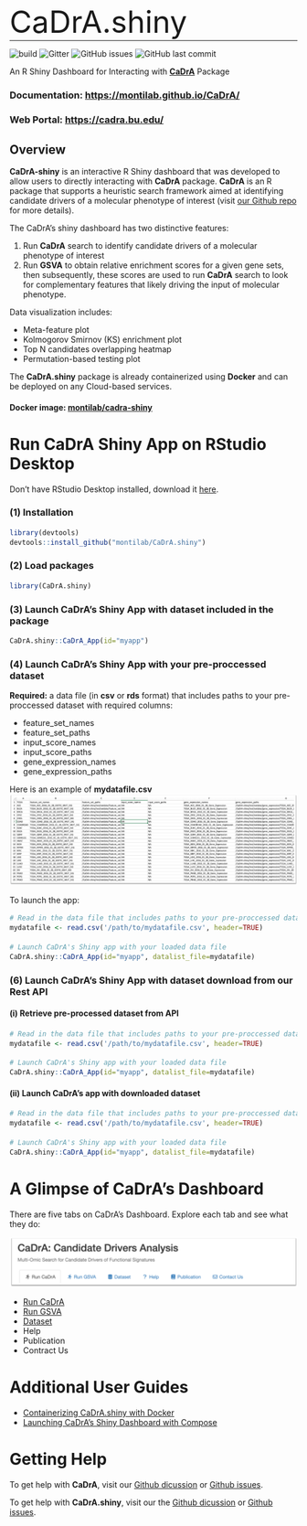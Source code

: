 
<!-- README.md is generated from README.Rmd. Please edit this file -->
<p style="font-size: 40pt; front-weight: bold; padding-bottom: 0px; margin-bottom: 0;">
CaDrA.shiny
</p>
<hr style="padding-top: 0; margin-top: 0;">

![build](https://github.com/montilab/cadra/workflows/rcmdcheck/badge.svg)
![Gitter](https://img.shields.io/gitter/room/montilab/cadra.shiny)
![GitHub
issues](https://img.shields.io/github/issues/montilab/cadra.shiny)
![GitHub last
commit](https://img.shields.io/github/last-commit/montilab/cadra.shiny)

An R Shiny Dashboard for Interacting with
**[CaDrA](https://montilab.github.io/CaDrA/)** Package

### **Documentation: <https://montilab.github.io/CaDrA/>**

### **Web Portal: <https://cadra.bu.edu/>**

## Overview

**CaDrA-shiny** is an interactive R Shiny dashboard that was developed
to allow users to directly interacting with **CaDrA** package. **CaDrA**
is an R package that supports a heuristic search framework aimed at
identifying candidate drivers of a molecular phenotype of interest
(visit [our Github repo](https://github.com/montilab/CaDrA) for more
details).

The CaDrA’s shiny dashboard has two distinctive features:

1.  Run **CaDrA** search to identify candidate drivers of a molecular
    phenotype of interest
2.  Run **GSVA** to obtain relative enrichment scores for a given gene
    sets, then subsequently, these scores are used to run **CaDrA**
    search to look for complementary features that likely driving the
    input of molecular phenotype.

Data visualization includes:

- Meta-feature plot
- Kolmogorov Smirnov (KS) enrichment plot
- Top N candidates overlapping heatmap
- Permutation-based testing plot

The **CaDrA.shiny** package is already containerized using **Docker**
and can be deployed on any Cloud-based services.

#### **Docker image: [montilab/cadra-shiny](https://hub.docker.com/r/montilab/cadra-shiny)**

# Run CaDrA Shiny App on RStudio Desktop

Don’t have RStudio Desktop installed, download it
[here](https://posit.co/download/rstudio-desktop/).

### (1) Installation

``` r
library(devtools)
devtools::install_github("montilab/CaDrA.shiny")
```

### (2) Load packages

``` r
library(CaDrA.shiny)
```

### (3) Launch CaDrA’s Shiny App with dataset included in the package

``` r
CaDrA.shiny::CaDrA_App(id="myapp")
```

### (4) Launch CaDrA’s Shiny App with your pre-proccessed dataset

**Required:** a data file (in **csv** or **rds** format) that includes
paths to your pre-proccessed dataset with required columns:

- feature_set_names
- feature_set_paths
- input_score_names
- input_score_paths
- gene_expression_names
- gene_expression_paths

Here is an example of **mydatafile.csv**
<a href="man/figures/datalist.png" target="_blank"><img src="man/figures/datalist.png"></a>

To launch the app:

``` r
# Read in the data file that includes paths to your pre-proccessed dataset
mydatafile <- read.csv('/path/to/mydatafile.csv', header=TRUE)

# Launch CaDrA's Shiny app with your loaded data file
CaDrA.shiny::CaDrA_App(id="myapp", datalist_file=mydatafile)
```

### (6) Launch CaDrA’s Shiny App with dataset download from our Rest API

#### (i) Retrieve pre-processed dataset from API

``` r
# Read in the data file that includes paths to your pre-proccessed dataset
mydatafile <- read.csv('/path/to/mydatafile.csv', header=TRUE)

# Launch CaDrA's Shiny app with your loaded data file
CaDrA.shiny::CaDrA_App(id="myapp", datalist_file=mydatafile)
```

#### (ii) Launch CaDrA’s app with downloaded dataset

``` r
# Read in the data file that includes paths to your pre-proccessed dataset
mydatafile <- read.csv('/path/to/mydatafile.csv', header=TRUE)

# Launch CaDrA's Shiny app with your loaded data file
CaDrA.shiny::CaDrA_App(id="myapp", datalist_file=mydatafile)
```

# A Glimpse of CaDrA’s Dashboard

There are five tabs on CaDrA’s Dashboard. Explore each tab and see what
they do:

![](man/figures/tabs.png)

- <a href="articles/run-cadra-tab.html" target="_blank">Run CaDrA</a>
- <a href="articles/run-gsva-tab.html" target="_blank">Run GSVA</a>
- <a href="articles/dataset-tab.html" target="_blank">Dataset</a>
- Help
- Publication
- Contract Us

# Additional User Guides

- [Containerizing CaDrA.shiny with
  Docker](https://montilab.github.io/CaDrA/articles/docker.html)
- [Launching CaDrA’s Shiny Dashboard with
  Compose](https://montilab.github.io/CaDrA/articles/docker-compose.html)

# Getting Help

To get help with **CaDrA**, visit our [Github
dicussion](https://github.com/montilab/CaDrA/discussions) or [Github
issues](https://github.com/montilab/CaDrA/issues).

To get help with **CaDrA.shiny**, visit our the [Github
dicussion](https://github.com/montilab/CaDrA.shiny/discussions) or
[Github issues](https://github.com/montilab/CaDrA.shiny/issues).
